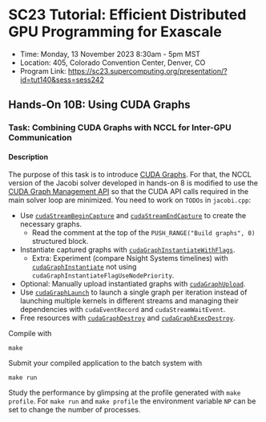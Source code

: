 # SC23 Tutorial: Efficient Distributed GPU Programming for Exascale

-   Time: Monday, 13 November 2023 8:30am - 5pm MST
-   Location: 405, Colorado Convention Center, Denver, CO
-   Program Link:
    https://sc23.supercomputing.org/presentation/?id=tut140&sess=sess242

## Hands-On 10B: Using CUDA Graphs

### Task: Combining CUDA Graphs with NCCL for Inter-GPU Communication

#### Description

The purpose of this task is to introduce [CUDA Graphs](https://docs.nvidia.com/cuda/cuda-c-programming-guide/index.html#cuda-graphs).
For that, the NCCL version of the Jacobi solver developed in hands-on 8 is modified to use the
[CUDA Graph Management API](https://docs.nvidia.com/cuda/cuda-runtime-api/group__CUDART__GRAPH.html#group__CUDART__GRAPH)
so that the CUDA API calls required in the main solver loop are minimized. You need to work on `TODOs` in `jacobi.cpp`:

- Use [`cudaStreamBeginCapture`](https://docs.nvidia.com/cuda/cuda-runtime-api/group__CUDART__STREAM.html#group__CUDART__STREAM_1g793d7d4e474388ddfda531603dc34aa3) and [`cudaStreamEndCapture`](https://docs.nvidia.com/cuda/cuda-runtime-api/group__CUDART__STREAM.html#group__CUDART__STREAM_1gf5a0efebc818054ceecd1e3e5e76d93e) to create the necessary graphs.
  - Read the comment at the top of the `PUSH_RANGE("Build graphs", 0)` structured block.
- Instantiate captured graphs with [`cudaGraphInstantiateWithFlags`](https://docs.nvidia.com/cuda/cuda-runtime-api/group__CUDART__GRAPH.html#group__CUDART__GRAPH_1ga2c652a24ba93e52b99a47bec0888233).
  - Extra: Experiment (compare Nsight Systems timelines) with [`cudaGraphInstantiate`](https://docs.nvidia.com/cuda/cuda-runtime-api/group__CUDART__GRAPH.html#group__CUDART__GRAPH_1gb25beab33abe4b2d13edbb6e35cb72ff) not using `cudaGraphInstantiateFlagUseNodePriority`.
- Optional: Manually upload instantiated graphs with [`cudaGraphUpload`](https://docs.nvidia.com/cuda/cuda-runtime-api/group__CUDART__GRAPH.html#group__CUDART__GRAPH_1ge546432e411b4495b93bdcbf2fc0b2bd).
- Use [`cudaGraphLaunch`](https://docs.nvidia.com/cuda/cuda-runtime-api/group__CUDART__GRAPH.html#group__CUDART__GRAPH_1g1accfe1da0c605a577c22d9751a09597) to launch a single graph per iteration instead of launching multiple kernels in different streams and managing their dependencies with `cudaEventRecord` and `cudaStreamWaitEvent`.
- Free resources with [`cudaGraphDestroy`](https://docs.nvidia.com/cuda/cuda-runtime-api/group__CUDART__GRAPH.html#group__CUDART__GRAPH_1ga351557d4d9ecab23d56395599b0e069) and [`cudaGraphExecDestroy`](https://docs.nvidia.com/cuda/cuda-runtime-api/group__CUDART__GRAPH.html#group__CUDART__GRAPH_1g6d101c2cbc6dea2b4fba0fbe407eb91f).

Compile with

``` {.bash}
make
```

Submit your compiled application to the batch system with

``` {.bash}
make run
```

Study the performance by glimpsing at the profile generated with
`make profile`. For `make run` and `make profile` the environment variable `NP` can be set to change the number of processes.
